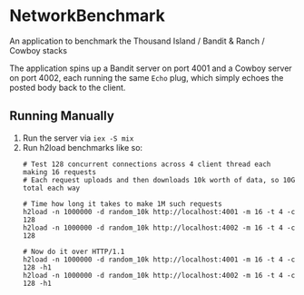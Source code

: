 # NetworkBenchmark

An application to benchmark the Thousand Island / Bandit & Ranch / Cowboy stacks

The application spins up a Bandit server on port 4001 and a Cowboy server on port 4002, each
running the same `Echo` plug, which simply echoes the posted body back to the client.

## Running Manually

1. Run the server via `iex -S mix`
2. Run h2load benchmarks like so:
   ```
   # Test 128 concurrent connections across 4 client thread each making 16 requests
   # Each request uploads and then downloads 10k worth of data, so 10G total each way

   # Time how long it takes to make 1M such requests
   h2load -n 1000000 -d random_10k http://localhost:4001 -m 16 -t 4 -c 128
   h2load -n 1000000 -d random_10k http://localhost:4002 -m 16 -t 4 -c 128

   # Now do it over HTTP/1.1
   h2load -n 1000000 -d random_10k http://localhost:4001 -m 16 -t 4 -c 128 -h1
   h2load -n 1000000 -d random_10k http://localhost:4002 -m 16 -t 4 -c 128 -h1
   ```
